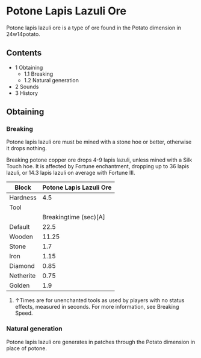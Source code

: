 # Potone Lapis Lazuli Ore
Potone lapis lazuli ore is a type of ore found in the Potato dimension in 24w14potato.

## Contents
- 1 Obtaining
	- 1.1 Breaking
	- 1.2 Natural generation
- 2 Sounds
- 3 History

## Obtaining
### Breaking
Potone lapis lazuli ore must be mined with a stone hoe or better, otherwise it drops nothing.

Breaking potone copper ore drops 4-9 lapis lazuli, unless mined with a Silk Touch hoe. It is affected by Fortune enchantment, dropping up to 36 lapis lazuli, or 14.3 lapis lazuli on average with Fortune III.

| Block     | Potone Lapis Lazuli Ore |
|-----------|-------------------------|
| Hardness  | 4.5                     |
| Tool      |                         |
|           | Breakingtime (sec)[A]   |
| Default   | 22.5                    |
| Wooden    | 11.25                   |
| Stone     | 1.7                     |
| Iron      | 1.15                    |
| Diamond   | 0.85                    |
| Netherite | 0.75                    |
| Golden    | 1.9                     |

1. ↑Times are for unenchanted tools as used by players with no status effects, measured in seconds. For more information, see Breaking Speed.

### Natural generation
Potone lapis lazuli ore generates in patches through the Potato dimension in place of potone.


